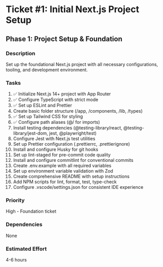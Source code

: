 # Ticket #1: Initial Next.js Project Setup

## Phase 1: Project Setup & Foundation

### Description
Set up the foundational Next.js project with all necessary configurations, tooling, and development environment.

### Tasks
1) ✅ Initialize Next.js 14+ project with App Router  
2) ✅ Configure TypeScript with strict mode  
3) ✅ Set up ESLint and Prettier  
4) Create basic folder structure (/app, /components, /lib, /types)  
5) ✅ Set up Tailwind CSS for styling  
6) ✅ Configure path aliases (@/ for imports)  
7) Install testing dependencies (@testing-library/react, @testing-library/jest-dom, jest, @playwright/test)  
8) Configure Jest with Next.js test utilities  
9) Set up Prettier configuration (.prettierrc, .prettierignore)  
10) Install and configure Husky for git hooks  
11) Set up lint-staged for pre-commit code quality  
12) Install and configure commitlint for conventional commits  
13) Create .env.example with all required variables  
14) Set up environment variable validation with Zod  
15) Create comprehensive README with setup instructions  
16) Add NPM scripts for lint, format, test, type-check  
17) Configure .vscode/settings.json for consistent IDE experience  

### Priority
High - Foundation ticket

### Dependencies
None

### Estimated Effort
4-6 hours
